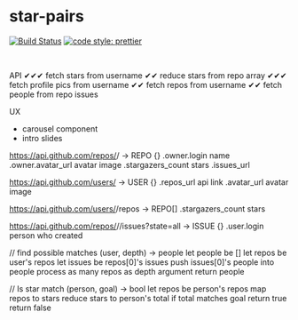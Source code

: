 # star-pairs
<p>
  <a href="https://travis-ci.org/Thomazella/star-pairs"><img src="https://img.shields.io/travis/Thomazella/star-pairs/master.svg?style=flat-square" alt="Build Status" /></a>
  <a href="https://github.com/prettier/prettier">
    <img alt="code style: prettier" src="https://img.shields.io/badge/code_style-prettier-ff69b4.svg?style=flat-square">
  </a>
</p>
<br/>

API
✔✔✔ fetch stars from username
  ✔✔ reduce stars from repo array
✔✔✔ fetch profile pics from username
✔✔ fetch repos from username
✔✔ fetch people from repo issues

UX
- carousel component
- intro slides

https://api.github.com/repos/<USER>/<REPO>
-> REPO {}
.owner.login name
.owner.avatar_url avatar image
.stargazers_count stars
.issues_url

https://api.github.com/users/<USER>
-> USER {}
.repos_url api link
.avatar_url avatar image

https://api.github.com/users/<USER>/repos
-> REPO[]
.stargazers_count stars

https://api.github.com/repos/<USER>/<REPO>/issues?state=all
-> ISSUE {}
.user.login person who created



// find possible matches
(user, depth) -> people
let people be []
let repos be user's repos
let issues be repos[0]'s issues
push issues[0]'s people into people
process as many repos as depth argument
return people

// Is star match
(person, goal) -> bool
let repos be person's repos
map repos to stars
reduce stars to person's total
if total matches goal return true
return false
